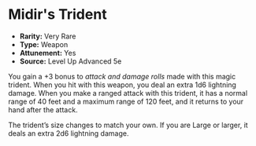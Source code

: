 # Midir's Trident

- **Rarity:** Very Rare
- **Type:** Weapon
- **Attunement:** Yes
- **Source:** Level Up Advanced 5e

You gain a +3 bonus to _attack and damage rolls_  made with this magic trident. When you hit with this weapon, you deal an extra 1d6 lightning damage. When you make a ranged attack with this trident, it has a normal range of 40 feet and a maximum range of 120 feet, and it returns to your hand after the attack.

The trident’s size changes to match your own. If you are Large or larger, it deals an extra 2d6 lightning damage.
